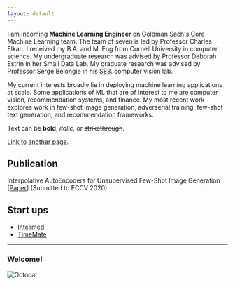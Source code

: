 ```yaml
---
layout: default
---
```


I am incoming **Machine Learning Engineer** on Goldman Sach's Core Machine Learning team. The team of seven is led by Professor Charles Elkan. I received my B.A. and M. Eng from Cornell University in computer science. My undergraduate research was advised by Professor Deborah Estrin in her Small Data Lab. My graduate research was advised by Professor Serge Belongie in his [SE3](https://vision.cornell.edu/se3/people/serge-belongie). computer vision lab. 

My current interests broadly lie in deploying machine learning applications at scale. Some applications of ML that are of interest to me are computer vision, recommendation systems, and finance. My most recent work explores work in few-shot image generation, adverserial training, few-shot text generation, and recommendation frameworks. 

Text can be **bold**, _italic_, or ~~strikethrough~~.

[Link to another page](./another-page.html).

## Publication

Interpolative AutoEncoders for Unsupervised Few-Shot Image Generation 
[[Paper](./another-page.html)] (Submitted to ECCV 2020)  

## Start ups

* [Intelimed](./another-page.html)
* [TimeMate](./another-page.html)

* * *
### Welcome!

![Octocat](https://github.githubassets.com/images/icons/emoji/octocat.png)
